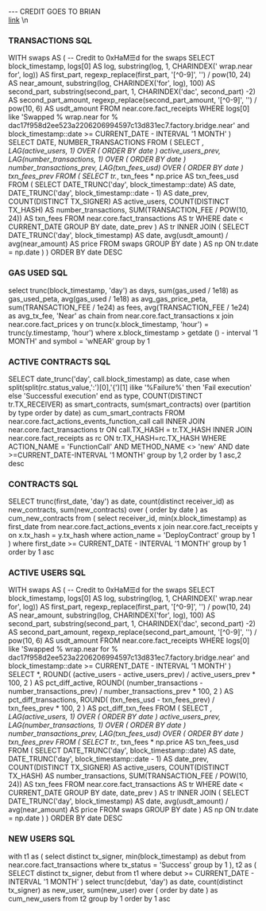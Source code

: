 --- CREDIT GOES TO BRIAN  
[link](https://next.flipsidecrypto.xyz/edit/queries/1f862ca0-6bd8-4d5d-b892-325d965256eb) \n
### TRANSACTIONS SQL
WITH
  swaps AS (
    -- Credit to 0xHaM☰d for the swaps
    SELECT
      block_timestamp,
      logs[0] AS log,
      substring(log, 1, CHARINDEX(' wrap.near for', log)) AS first_part,
      regexp_replace(first_part, '[^0-9]', '') / pow(10, 24) AS near_amount,
      substring(log, CHARINDEX('for', log), 100) AS second_part,
      substring(second_part, 1, CHARINDEX('dac', second_part) -2) AS second_part_amount,
      regexp_replace(second_part_amount, '[^0-9]', '') / pow(10, 6) AS usdt_amount
    FROM
      near.core.fact_receipts
    WHERE
      logs[0] like 'Swapped % wrap.near for % dac17f958d2ee523a2206206994597c13d831ec7.factory.bridge.near'
      and block_timestamp::date >= CURRENT_DATE - INTERVAL '1 MONTH'
  )
SELECT
  DATE,
  NUMBER_TRANSACTIONS
FROM
  (
    SELECT
      *,
      LAG(active_users, 1) OVER (
        ORDER BY
          date
      ) active_users_prev,
      LAG(number_transactions, 1) OVER (
        ORDER BY
          date
      ) number_transactions_prev,
      LAG(txn_fees_usd) OVER (
        ORDER BY
          date
      ) txn_fees_prev
    FROM
      (
        SELECT
          tr.*,
          txn_fees * np.price AS txn_fees_usd
        FROM
          (
            SELECT
              DATE_TRUNC('day', block_timestamp::date) AS date,
              DATE_TRUNC('day', block_timestamp::date - 1) AS date_prev,
              COUNT(DISTINCT TX_SIGNER) AS active_users,
              COUNT(DISTINCT TX_HASH) AS number_transactions,
              SUM(TRANSACTION_FEE / POW(10, 24)) AS txn_fees
            FROM
              near.core.fact_transactions AS tr
            WHERE
              date < CURRENT_DATE
            GROUP BY
              date,
              date_prev
          ) AS tr
          INNER JOIN (
            SELECT
              DATE_TRUNC('day', block_timestamp) AS date,
              avg(usdt_amount) / avg(near_amount) AS price
            FROM
              swaps
            GROUP BY
              date
          ) AS np ON tr.date = np.date
      )
  )
ORDER BY
  date DESC
  
  
  ### GAS USED SQL
  
  select
  trunc(block_timestamp, 'day') as days,
  sum(gas_used / 1e18) as gas_used_peta,
  avg(gas_used / 1e18) as avg_gas_price_peta,
  sum(TRANSACTION_FEE / 1e24) as fees,
  avg(TRANSACTION_FEE / 1e24) as avg_tx_fee,
  'Near' as chain
from
  near.core.fact_transactions x
  join near.core.fact_prices y on trunc(x.block_timestamp, 'hour') = trunc(y.timestamp, 'hour')
where
  x.block_timestamp > getdate () - interval '1 MONTH'
  and symbol = 'wNEAR'
group by
  1
  
  
  ### ACTIVE CONTRACTS SQL
  
  SELECT
	date_trunc('day', call.block_timestamp) as date,
  case when split(split(rc.status_value,':')[0],'{')[1] ilike '%Failure%' then 'Fail execution'
  else 'Successful execution' end as type,
    COUNT(DISTINCT tr.TX_RECEIVER) as smart_contracts,
  sum(smart_contracts) over (partition by type order by date) as cum_smart_contracts
FROM near.core.fact_actions_events_function_call call
INNER JOIN near.core.fact_transactions tr
ON call.TX_HASH = tr.TX_HASH
INNER JOIN near.core.fact_receipts as rc
ON tr.TX_HASH=rc.TX_HASH
	WHERE ACTION_NAME = 'FunctionCall'
    AND METHOD_NAME <> 'new'
  	AND date >=CURRENT_DATE-INTERVAL '1 MONTH'
group by 1,2 order by 1 asc,2 desc

### CONTRACTS SQL

SELECT
  trunc(first_date, 'day') as date,
  count(distinct receiver_id) as new_contracts,
  sum(new_contracts) over (
    order by
      date
  ) as cum_new_contracts
from
  (
    select
      receiver_id,
      min(x.block_timestamp) as first_date
    from
      near.core.fact_actions_events x
      join near.core.fact_receipts y on x.tx_hash = y.tx_hash
    where
      action_name = 'DeployContract'
    group by
      1
  )
where
  first_date >= CURRENT_DATE - INTERVAL '1 MONTH'
group by
  1
order by
  1 asc
  
  
  ### ACTIVE USERS SQL
  
  WITH
  swaps AS (
    -- Credit to 0xHaM☰d for the swaps
    SELECT
      block_timestamp,
      logs[0] AS log,
      substring(log, 1, CHARINDEX(' wrap.near for', log)) AS first_part,
      regexp_replace(first_part, '[^0-9]', '') / pow(10, 24) AS near_amount,
      substring(log, CHARINDEX('for', log), 100) AS second_part,
      substring(second_part, 1, CHARINDEX('dac', second_part) -2) AS second_part_amount,
      regexp_replace(second_part_amount, '[^0-9]', '') / pow(10, 6) AS usdt_amount
    FROM
      near.core.fact_receipts
    WHERE
      logs[0] like 'Swapped % wrap.near for % dac17f958d2ee523a2206206994597c13d831ec7.factory.bridge.near'
      and block_timestamp::date >= CURRENT_DATE - INTERVAL '1 MONTH'
  )
SELECT
  *,
  ROUND(
    (active_users - active_users_prev) / active_users_prev * 100,
    2
  ) AS pct_diff_active,
  ROUND(
    (number_transactions - number_transactions_prev) / number_transactions_prev * 100,
    2
  ) AS pct_diff_transactions,
  ROUND(
    (txn_fees_usd - txn_fees_prev) / txn_fees_prev * 100,
    2
  ) AS pct_diff_txn_fees
FROM
  (
    SELECT
      *,
      LAG(active_users, 1) OVER (
        ORDER BY
          date
      ) active_users_prev,
      LAG(number_transactions, 1) OVER (
        ORDER BY
          date
      ) number_transactions_prev,
      LAG(txn_fees_usd) OVER (
        ORDER BY
          date
      ) txn_fees_prev
    FROM
      (
        SELECT
          tr.*,
          txn_fees * np.price AS txn_fees_usd
        FROM
          (
            SELECT
              DATE_TRUNC('day', block_timestamp::date) AS date,
              DATE_TRUNC('day', block_timestamp::date - 1) AS date_prev,
              COUNT(DISTINCT TX_SIGNER) AS active_users,
              COUNT(DISTINCT TX_HASH) AS number_transactions,
              SUM(TRANSACTION_FEE / POW(10, 24)) AS txn_fees
            FROM
              near.core.fact_transactions AS tr
            WHERE
              date < CURRENT_DATE
            GROUP BY
              date,
              date_prev
          ) AS tr
          INNER JOIN (
            SELECT
              DATE_TRUNC('day', block_timestamp) AS date,
              avg(usdt_amount) / avg(near_amount) AS price
            FROM
              swaps
            GROUP BY
              date
          ) AS np ON tr.date = np.date
      )
  )
ORDER BY
  date DESC
  
  ### NEW USERS SQL
  
  with
  t1 as (
    select distinct
      tx_signer,
      min(block_timestamp) as debut
    from
      near.core.fact_transactions
    where
      tx_status = 'Success'
    group by
      1
  ),
  t2 as (
    SELECT distinct
      tx_signer,
      debut
    from
      t1
    where
      debut >= CURRENT_DATE - INTERVAL '1 MONTH'
  )
select
  trunc(debut, 'day') as date,
  count(distinct tx_signer) as new_user,
  sum(new_user) over (
    order by
      date
  ) as cum_new_users
from
  t2
group by
  1
order by
  1 asc
